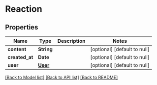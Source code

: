 # Reaction
## Properties

| Name | Type | Description | Notes |
|------------ | ------------- | ------------- | -------------|
| **content** | **String** |  | [optional] [default to null] |
| **created\_at** | **Date** |  | [optional] [default to null] |
| **user** | [**User**](User.md) |  | [optional] [default to null] |

[[Back to Model list]](../README.md#documentation-for-models) [[Back to API list]](../README.md#documentation-for-api-endpoints) [[Back to README]](../README.md)

